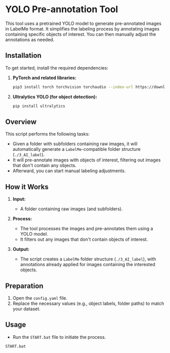 # YOLO Pre-annotation Tool

This tool uses a pretrained YOLO model to generate pre-annotated images in LabelMe format. It simplifies the labeling process by annotating images containing specific objects of interest. You can then manually adjust the annotations as needed.

## Installation

To get started, install the required dependencies:

1. **PyTorch and related libraries:**
    ```bash
    pip3 install torch torchvision torchaudio --index-url https://download.pytorch.org/whl/cu126
    ```

2. **Ultralytics YOLO (for object detection):**
    ```bash
    pip install ultralytics
    ```

## Overview

This script performs the following tasks:

- Given a folder with subfolders containing raw images, it will automatically generate a `LabelMe`-compatible folder structure (`./3_AI_label`).
- It will pre-annotate images with objects of interest, filtering out images that don't contain any objects.
- Afterward, you can start manual labeling adjustments.

## How it Works

1. **Input:**
   - A folder containing raw images (and subfolders).

2. **Process:**
   - The tool processes the images and pre-annotates them using a YOLO model.
   - It filters out any images that don't contain objects of interest.

3. **Output:**
   - The script creates a `LabelMe` folder structure (`./3_AI_label`), with annotations already applied for images containing the interested objects.

## Preparation

1. Open the `config.yaml` file.
2. Replace the necessary values (e.g., object labels, folder paths) to match your dataset.

## Usage

- Run the `START.bat` file to initiate the process.

```bash
START.bat
